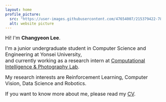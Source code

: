 ```yaml
---
layout: home
profile_picture:
  src: "https://user-images.githubusercontent.com/47654007/215379422-785fd628-a11c-4ad2-8ccc-3402aa291e50.jpg"
  alt: website picture
---
```


<p><font size=3>Hi! I'm <b>Changyeon Lee</b>.</font></p>

<p><font size=3>I'm a junior undergraduate student in Computer Science and Engineering at Yonsei University,<br> and currently working as a research intern at <a href="http://ciplab.github.io"><u>Computational Intelligence & Photography Lab</u></a>.</font></p>

<p><font size=3>My research interests are Reinforcement Learning, Computer Vision, Data Science and Robotics.</font></p>

<p><font size=3>If you want to know more about me, please read my <a href="https://drive.google.com/file/d/1k3zVVL-X6BlA9iAFpZSQ6EOQ3ce9ZWTf/view?usp=sharing"><u>CV</u></a>.</font></p>
